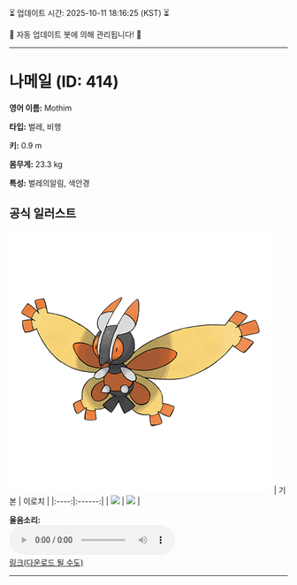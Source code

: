 
⏳ 업데이트 시간: 2025-10-11 18:16:25 (KST) ⏳

🤖 자동 업데이트 봇에 의해 관리됩니다! 🤖

---

# 나메일 (ID: 414)
**영어 이름:** Mothim

**타입:** 벌레, 비행

**키:** 0.9 m

**몸무게:** 23.3 kg

**특성:** 벌레의알림, 색안경

## 공식 일러스트
![](https://raw.githubusercontent.com/PokeAPI/sprites/master/sprites/pokemon/other/official-artwork/414.png)
| 기본 | 이로치 |
|:----:|:------:|
| <img src="http://play.pokemonshowdown.com/sprites/ani/mothim.gif" width="200"> | <img src="http://play.pokemonshowdown.com/sprites/ani-shiny/mothim.gif" width="200"> |

**울음소리:**<br><audio controls src="https://raw.githubusercontent.com/PokeAPI/cries/main/cries/pokemon/latest/414.ogg"></audio><br> [링크(다운로드 될 수도)](https://raw.githubusercontent.com/PokeAPI/cries/main/cries/pokemon/latest/414.ogg)


---
